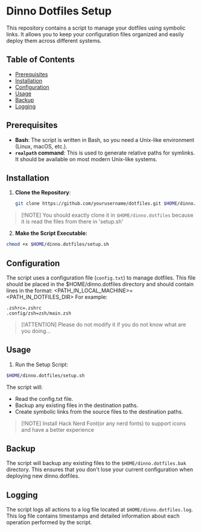 # Dinno Dotfiles Setup

This repository contains a script to manage your dotfiles using symbolic links. It allows you to keep your configuration files organized and easily deploy them across different systems.

## Table of Contents

- [Prerequisites](#prerequisites)
- [Installation](#installation)
- [Configuration](#configuration)
- [Usage](#usage)
- [Backup](#backup)
- [Logging](#logging)

## Prerequisites

- **Bash**: The script is written in Bash, so you need a Unix-like environment (Linux, macOS, etc.).
- **`realpath` command**: This is used to generate relative paths for symlinks. It should be available on most modern Unix-like systems.

## Installation

1. **Clone the Repository**:
   ```bash
   git clone https://github.com/yourusername/dotfiles.git $HOME/dinno.dotfiles
   ```

> [!NOTE] You should exactly clone it in `$HOME/dinno.dotfiles` because it is read the files from there in 'setup.sh'

2. **Make the Script Executable:**

```bash
chmod +x $HOME/dinno.dotfiles/setup.sh
```

## Configuration

The script uses a configuration file (`config.txt`) to manage dotfiles. This file should be placed in the $HOME/dinno.dotfiles directory and should contain lines in the format:
<PATH_IN_LOCAL_MACHINE>=<PATH_IN_DOTFILES_DIR>
For example:

```
.zshrc=.zshrc
.config/zsh=zsh/main.zsh
```

> [!ATTENTION] Please do not modify it if you do not know what are you doing...

## Usage

1. Run the Setup Script:

```bash
$HOME/dinno.dotfiles/setup.sh
```

The script will:

- Read the config.txt file.
- Backup any existing files in the destination paths.
- Create symbolic links from the source files to the destination paths.

> [!NOTE] Install Hack Nerd Font(or any nerd fonts) to support icons and have a better experience

## Backup

The script will backup any existing files to the `$HOME/dinno.dotfiles.bak` directory. This ensures that you don't lose your current configuration when deploying new dinno.dotfiles.

## Logging

The script logs all actions to a log file located at `$HOME/dinno.dotfiles.log`. This log file contains timestamps and detailed information about each operation performed by the script.
